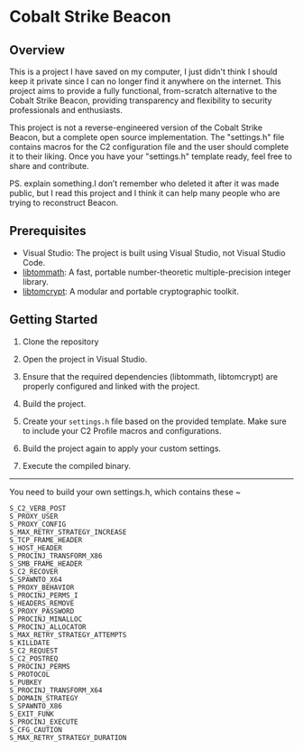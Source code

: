 # Cobalt Strike Beacon

## Overview

This is a project I have saved on my computer, I just didn't think I should keep it private since I can no longer find it anywhere on the internet. This project aims to provide a fully functional, from-scratch alternative to the Cobalt Strike Beacon, providing transparency and flexibility to security professionals and enthusiasts.

This project is not a reverse-engineered version of the Cobalt Strike Beacon, but a complete open source implementation. The "settings.h" file contains macros for the C2 configuration file and the user should complete it to their liking. Once you have your "settings.h" template ready, feel free to share and contribute.

PS. explain something.I don’t remember who deleted it after it was made public, but I read this project and I think it can help many people who are trying to reconstruct Beacon.

## Prerequisites

- Visual Studio: The project is built using Visual Studio, not Visual Studio Code.
- [libtommath](https://github.com/libtom/libtommath): A fast, portable number-theoretic multiple-precision integer library.
- [libtomcrypt](https://github.com/libtom/libtomcrypt): A modular and portable cryptographic toolkit.

## Getting Started

1. Clone the repository

2. Open the project in Visual Studio.

3. Ensure that the required dependencies (libtommath, libtomcrypt) are properly configured and linked with the project.

4. Build the project.

5. Create your `settings.h` file based on the provided template. Make sure to include your C2 Profile macros and configurations.

6. Build the project again to apply your custom settings.

7. Execute the compiled binary.


------
You need to build your own settings.h, which contains these ~

```
S_C2_VERB_POST
S_PROXY_USER
S_PROXY_CONFIG
S_MAX_RETRY_STRATEGY_INCREASE
S_TCP_FRAME_HEADER
S_HOST_HEADER
S_PROCINJ_TRANSFORM_X86
S_SMB_FRAME_HEADER
S_C2_RECOVER
S_SPAWNTO_X64
S_PROXY_BEHAVIOR
S_PROCINJ_PERMS_I
S_HEADERS_REMOVE
S_PROXY_PASSWORD
S_PROCINJ_MINALLOC
S_PROCINJ_ALLOCATOR
S_MAX_RETRY_STRATEGY_ATTEMPTS
S_KILLDATE
S_C2_REQUEST
S_C2_POSTREQ
S_PROCINJ_PERMS
S_PROTOCOL
S_PUBKEY
S_PROCINJ_TRANSFORM_X64
S_DOMAIN_STRATEGY
S_SPAWNTO_X86
S_EXIT_FUNK
S_PROCINJ_EXECUTE
S_CFG_CAUTION
S_MAX_RETRY_STRATEGY_DURATION
```
